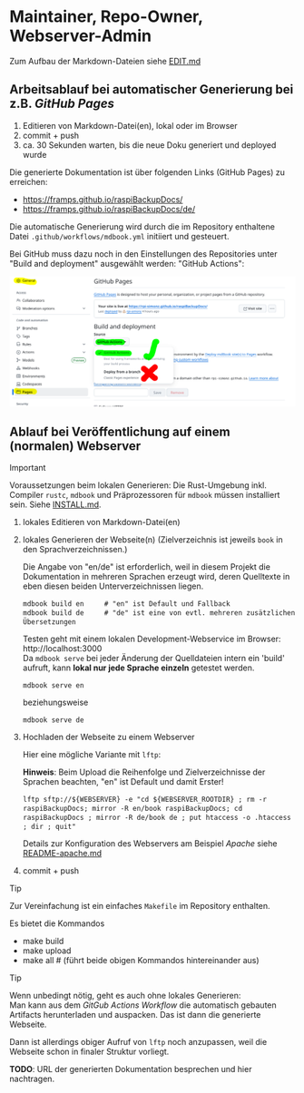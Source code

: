 # Maintainer, Repo-Owner, Webserver-Admin

Zum Aufbau der Markdown-Dateien siehe [EDIT.md](EDIT.md)

## Arbeitsablauf bei automatischer Generierung bei z.B. *GitHub Pages*

  1. Editieren von Markdown-Datei(en), lokal oder im Browser
  1. commit + push
  1. ca. 30 Sekunden warten, bis die neue Doku generiert und deployed wurde

Die generierte Dokumentation ist über folgenden Links (GitHub Pages) zu erreichen:

  - https://framps.github.io/raspiBackupDocs/
  - https://framps.github.io/raspiBackupDocs/de/

Die automatische Generierung wird durch die im Repository enthaltene Datei
`.github/workflows/mdbook.yml` initiiert und gesteuert.

Bei GitHub muss dazu noch in den Einstellungen des Repositories unter
"Build and deployment" ausgewählt werden: "GitHub Actions":

![github-pages-settings](readme-images/m1-github-pages-settings.png)



## Ablauf bei Veröffentlichung auf einem (normalen) Webserver


> [!IMPORTANT]
> Voraussetzungen beim lokalen Generieren:
> Die Rust-Umgebung inkl. Compiler `rustc`, `mdbook` und Präprozessoren für `mdbook` müssen installiert sein.
> Siehe [INSTALL.md](INSTALL.md).

  1. lokales Editieren von Markdown-Datei(en)
  1. lokales Generieren der Webseite(n)
     (Zielverzeichnis ist jeweils `book` in den Sprachverzeichnissen.)

     Die Angabe von "en/de" ist erforderlich, weil in diesem Projekt
     die Dokumentation in mehreren Sprachen erzeugt wird,
     deren Quelltexte in eben diesen beiden Unterverzeichnissen liegen.

         mdbook build en     # "en" ist Default und Fallback
         mdbook build de     # "de" ist eine von evtl. mehreren zusätzlichen Übersetzungen

     Testen geht mit einem lokalen Development-Webservice im Browser: http://localhost:3000  
     Da `mdbook serve` bei jeder Änderung der Quelldateien intern ein 'build' aufruft,
     kann **lokal nur jede Sprache einzeln** getestet werden.

         mdbook serve en

     beziehungsweise

         mdbook serve de

  1. Hochladen der Webseite zu einem Webserver

     Hier eine mögliche Variante mit `lftp`:

     **Hinweis**: Beim Upload die Reihenfolge und Zielverzeichnisse der Sprachen beachten, "en" ist Default und damit Erster!

         lftp sftp://${WEBSERVER} -e "cd ${WEBSERVER_ROOTDIR} ; rm -r raspiBackupDocs; mirror -R en/book raspiBackupDocs; cd raspiBackupDocs ; mirror -R de/book de ; put htaccess -o .htaccess ; dir ; quit"

     Details zur Konfiguration des Webservers am Beispiel *Apache* siehe [README-apache.md](README-apache.md)

  1. commit + push


> [!TIP]
> Zur Vereinfachung ist ein einfaches `Makefile` im Repository enthalten.
>
> Es bietet die Kommandos
>
>   - make build
>   - make upload
>   - make all   # (führt beide obigen Kommandos hintereinander aus)


> [!TIP]
> Wenn unbedingt nötig, geht es auch ohne lokales Generieren:  
> Man kann aus dem *GitGub Actions Workflow* die automatisch gebauten Artifacts herunterladen und auspacken.
> Das ist dann die generierte Webseite.
>
> Dann ist allerdings obiger Aufruf von `lftp` noch anzupassen, weil die Webseite schon in finaler Struktur vorliegt.


**TODO**: URL der generierten Dokumentation besprechen und hier nachtragen.

